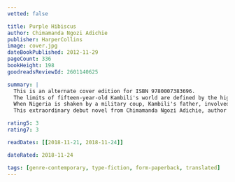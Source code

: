 ```yaml
---
vetted: false

title: Purple Hibiscus
author: Chimamanda Ngozi Adichie
publisher: HarperCollins
image: cover.jpg
dateBookPublished: 2012-11-29
pageCount: 336
bookHeight: 198
goodreadsReviewId: 2601140625

summary: |
  This is an alternate cover edition for ISBN 9780007383696.
  The limits of fifteen-year-old Kambili's world are defined by the high walls of her family estate and the dictates of her fanatically religious father. Her life is regulated by schedules: prayer, sleep, study, prayer.
  When Nigeria is shaken by a military coup, Kambili's father, involved mysteriously in the political crisis, sends her to live with her aunt. In this house, noisy and full of laughter, she discovers life and love - and a terrible, bruising secret deep within her family.
  This extraordinary debut novel from Chimamanda Ngozi Adichie, author of 'Half of a Yellow Sun', is about the blurred lines between the old gods and the new, childhood and adulthood, love and hatred - the grey spaces in which truths are revealed and real life is lived.

rating5: 3
rating7: 3

readDates: [[2018-11-21, 2018-11-24]]

dateRated: 2018-11-24

tags: [genre-contemporary, type-fiction, form-paperback, translated]
---
```

